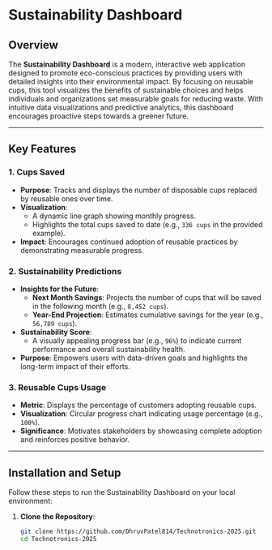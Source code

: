 # Sustainability Dashboard

## Overview

The **Sustainability Dashboard** is a modern, interactive web application designed to promote eco-conscious practices by providing users with detailed insights into their environmental impact. By focusing on reusable cups, this tool visualizes the benefits of sustainable choices and helps individuals and organizations set measurable goals for reducing waste. With intuitive data visualizations and predictive analytics, this dashboard encourages proactive steps towards a greener future.

---

## Key Features

### 1. **Cups Saved**
   - **Purpose**: Tracks and displays the number of disposable cups replaced by reusable ones over time.
   - **Visualization**: 
     - A dynamic line graph showing monthly progress.
     - Highlights the total cups saved to date (e.g., `336 cups` in the provided example).
   - **Impact**: Encourages continued adoption of reusable practices by demonstrating measurable progress.

### 2. **Sustainability Predictions**
   - **Insights for the Future**:
     - **Next Month Savings**: Projects the number of cups that will be saved in the following month (e.g., `8,452 cups`).
     - **Year-End Projection**: Estimates cumulative savings for the year (e.g., `56,789 cups`).
   - **Sustainability Score**:
     - A visually appealing progress bar (e.g., `96%`) to indicate current performance and overall sustainability health.
   - **Purpose**: Empowers users with data-driven goals and highlights the long-term impact of their efforts.

### 3. **Reusable Cups Usage**
   - **Metric**: Displays the percentage of customers adopting reusable cups.
   - **Visualization**: Circular progress chart indicating usage percentage (e.g., `100%`).
   - **Significance**: Motivates stakeholders by showcasing complete adoption and reinforces positive behavior.

---

## Installation and Setup

Follow these steps to run the Sustainability Dashboard on your local environment:

1. **Clone the Repository**:
   ```bash
   git clone https://github.com/DhruvPatel814/Technotronics-2025.git
   cd Technotronics-2025
